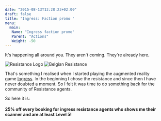 ```yaml
---
date: "2015-08-13T13:28:23+02:00"
draft: false
title: "Ingress: Faction promo "
menu:
  main:
   Name: "Ingress faction promo"
   Parent: "Actions"
   Weight: -50
---
```


It's happening all around you. They aren't coming. They're already here.

![Resistance Logo][1]
![Belgian Resistance][2] 

That's something I realised when I started playing the augmented reality game [Ingress][3]. In the beginning I chose the resistance and since then I have never doubted a moment. So I felt it was time to do something back for the community of Resistance agents. 

So here it is: 

#### 25% off every booking for ingress resistance agents who shows me their scanner and are at least Level 5! ####


[1]: /images/promo/res_logo.png
[2]: /images/promo/belgian_resistance_logo.png
[3]: http://www.ingress.com